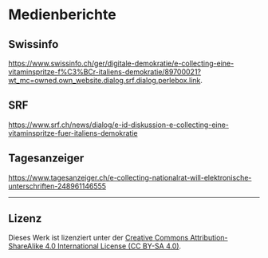 # Medienberichte


## Swissinfo
https://www.swissinfo.ch/ger/digitale-demokratie/e-collecting-eine-vitaminspritze-f%C3%BCr-italiens-demokratie/89700021?wt_mc=owned.own_website.dialog.srf.dialog.perlebox.link.


## SRF
https://www.srf.ch/news/dialog/e-id-diskussion-e-collecting-eine-vitaminspritze-fuer-italiens-demokratie

## Tagesanzeiger
https://www.tagesanzeiger.ch/e-collecting-nationalrat-will-elektronische-unterschriften-248961146555

---

## Lizenz

Dieses Werk ist lizenziert unter der [Creative Commons Attribution-ShareAlike 4.0 International License (CC BY-SA 4.0)](https://creativecommons.org/licenses/by-sa/4.0/).